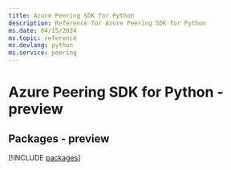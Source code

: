 ```yaml
---
title: Azure Peering SDK for Python
description: Reference for Azure Peering SDK for Python
ms.date: 04/15/2024
ms.topic: reference
ms.devlang: python
ms.service: peering
---
```

# Azure Peering SDK for Python - preview
## Packages - preview
[!INCLUDE [packages](peering-index.md)]